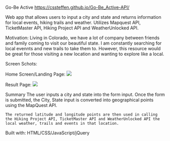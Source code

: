 Go-Be Active
https://cssteffen.github.io/Go-Be_Active-API/

Web app that allows users to input a city and state and returns information for local events, hiking trails and weather. Utilizes Mapquest API, TicketMaster API, Hiking Project API and WeatherUnlocked API.

Motivation:
Living in Colorado, we have a lot of company between friends and family coming to visit our beautiful state. I am constantly searching for local evennts and new trails to take them to. However, this resource would be great for those visiting a new location and wanting to explore like a local.

Screen Schots:

Home Screen/Landing Page:
<img src="https://user-images.githubusercontent.com/30050423/62484557-f76d4400-b7a9-11e9-92c7-23efa5be14f4.png">

Result Page:
<img src="https://user-images.githubusercontent.com/30050423/62484642-2aafd300-b7aa-11e9-9e47-b8c36b8c6f82.png">

Summary
The user inputs a city and state into the form input.
Once the form is submitted, the City, State input is converted into geographical points using the MapQuest API.

    The returned latitude and longitude points are then used in calling the Hiking Project API, TicketMaster API and WeatherUnlocked API the local weather, trails and events in that location.

Built with:
HTML/CSS/JavaScript/jQuery
